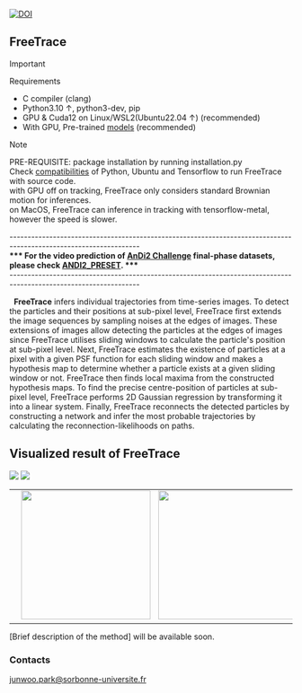 [![DOI](https://zenodo.org/badge/DOI/10.5281/zenodo.13336251.svg)](https://doi.org/10.5281/zenodo.13336251)
## FreeTrace

> [!IMPORTANT]  
> Requirements </br>
> - C compiler (clang)</br>
> - Python3.10 &#8593;, python3-dev, pip</br>
> - GPU & Cuda12 on Linux/WSL2(Ubuntu22.04 &#8593;) (recommended)</br>
> - With GPU, Pre-trained [models](https://github.com/JunwooParkSaribu/FreeTrace/blob/main/models/README.md) (recommended)</br>

> [!NOTE]  
> PRE-REQUISITE: package installation by running installation.py</br>
> Check [compatibilities](https://github.com/JunwooParkSaribu/FreeTrace/blob/main/models/README.md) of Python, Ubuntu and Tensorflow to run FreeTrace with source code.</br>
> with GPU off on tracking, FreeTrace only considers standard Brownian motion for inferences.</br>
> on MacOS, FreeTrace can inference in tracking with tensorflow-metal, however the speed is slower.</br>

------------------------------------------------------------------------------------------------------------------</br>
<b>*** For the video prediction of [AnDi2 Challenge](http://andi-challenge.org/challenge-2024/#andi2seminar) final-phase datasets, please check [ANDI2_PRESET](https://github.com/JunwooParkSaribu/FreeTrace/blob/main/ANDI2_PRESET). ***</b></br>
------------------------------------------------------------------------------------------------------------------</br>

&nbsp;&nbsp;<b>FreeTrace</b> infers individual trajectories from time-series images. To detect the particles and their positions at sub-pixel level, FreeTrace first extends the image sequences by sampling noises at the edges of images. These extensions of images allow detecting the particles at the edges of images since FreeTrace utilises sliding windows to calculate the particle's position at sub-pixel level. Next, FreeTrace estimates the existence of particles at a pixel with a given PSF function for each sliding window and makes a hypothesis map to determine whether a particle exists at a given sliding window or not. FreeTrace then finds local maxima from the constructed hypothesis maps. To find the precise centre-position of particles at sub-pixel level, FreeTrace performs 2D Gaussian regression by transforming it into a linear system. Finally, FreeTrace reconnects the detected particles by constructing a network and infer the most probable trajectories by calculating the reconnection-likelihoods on paths.</br>

<h2>Visualized result of FreeTrace</h2>
<img src="https://github.com/JunwooParkSaribu/FreeTrace/blob/main/tmps/stars.gif">
<img src="https://github.com/JunwooParkSaribu/FreeTrace/blob/main/tmps/firework.gif">
<table border="0"> 
        <tr> 
            <td><img src="https://github.com/JunwooParkSaribu/FreeTrace/blob/main/tmps/trjs0.gif" width="230" height="230"></td> 
            <td><img src="https://github.com/JunwooParkSaribu/FreeTrace/blob/main/tmps/trjs1.gif" width="230" height="230"></td>
            <td><img src="https://github.com/JunwooParkSaribu/FreeTrace/blob/main/tmps/trjs2.gif" width="285" height="230"></td>
        </tr>  
</table>

[Brief description of the method] will be available soon.

<h3> Contacts </h3>

<junwoo.park@sorbonne-universite.fr>

<br>
